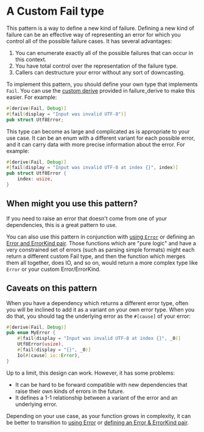 # A Custom Fail type

This pattern is a way to define a new kind of failure. Defining a new kind of
failure can be an effective way of representing an error for which you control
all of the possible failure cases. It has several advantages:

1. You can enumerate exactly all of the possible failures that can occur in
this context.
2. You have total control over the representation of the failure type.
3. Callers can destructure your error without any sort of downcasting.

To implement this pattern, you should define your own type that implements
`Fail`. You can use the [custom derive][derive-fail] provided in failure_derive
to make this easier. For example:

```rust
#[derive(Fail, Debug)]
#[fail(display = "Input was invalid UTF-8")]
pub struct Utf8Error;
```

This type can become as large and complicated as is appropriate to your use
case. It can be an enum with a different variant for each possible error, and
it can carry data with more precise information about the error. For example:

```rust
#[derive(Fail, Debug)]
#[fail(display = "Input was invalid UTF-8 at index {}", index)]
pub struct Utf8Error {
    index: usize,
}
```

## When might you use this pattern?

If you need to raise an error that doesn't come from one of your dependencies,
this is a great pattern to use.

You can also use this pattern in conjunction with [using `Error`][use-error] or
defining an [Error and ErrorKind pair][error-errorkind]. Those functions which
are "pure logic" and have a very constrained set of errors (such as parsing
simple formats) might each return a different custom Fail type, and then the
function which merges them all together, does IO, and so on, would return a
more complex type like `Error` or your custom Error/ErrorKind.

## Caveats on this pattern

When you have a dependency which returns a different error type, often you will
be inclined to add it as a variant on your own error type. When you do that,
you should tag the underlying error as the `#[cause]` of your error:

```rust
#[derive(Fail, Debug)]
pub enum MyError {
    #[fail(display = "Input was invalid UTF-8 at index {}", _0)]
    Utf8Error(usize),
    #[fail(display = "{}", _0)]
    Io(#[cause] io::Error),
}
```

Up to a limit, this design can work. However, it has some problems:

- It can be hard to be forward compatible with new dependencies that raise
  their own kinds of errors in the future.
- It defines a 1-1 relationship between a variant of the error and an
  underlying error.

Depending on your use case, as your function grows in complexity, it can be
better to transition to [using Error][use-error] or [defining an Error &
ErrorKind pair][error-errorkind].

[derive-fail]: ./derive-fail.html
[use-error]: ./use-error.html
[error-errorkind]: ./error-errorkind.html
